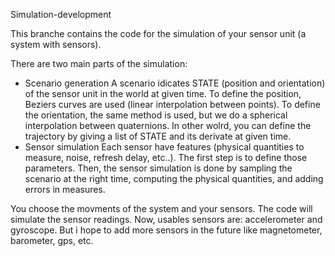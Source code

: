 Simulation-development


This branche contains the code for the simulation of your sensor unit (a system with sensors).

There are two main parts of the simulation:
- Scenario generation 
    A scenario idicates STATE (position and orientation) of the sensor unit in the world at given time. To define the position, Beziers curves are used (linear interpolation between points). To define the orientation, the same method is used, but we do a spherical interpolation between quaternions. In other wolrd, you can define the trajectory by giving a list of STATE and its derivate at given time.
- Sensor simulation
    Each sensor have features (physical quantities to measure, noise, refresh delay, etc..). The first step is to define those parameters. Then, the sensor simulation is done by sampling the scenario at the right time, computing the physical quantities, and adding errors in measures.

You choose the movments of the system and your sensors. The code will simulate the sensor readings.
Now, usables sensors are:
accelerometer and gyroscope.
But i hope to add more sensors in the future like magnetometer, barometer, gps, etc.